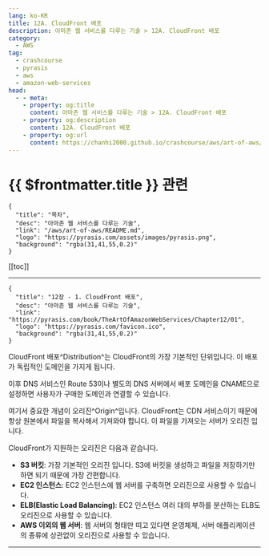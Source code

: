 ```yaml
---
lang: ko-KR
title: 12A. CloudFront 배포
description: 아마존 웹 서비스를 다루는 기술 > 12A. CloudFront 배포
category:
  - AWS
tag: 
  - crashcourse
  - pyrasis
  - aws 
  - amazon-web-services
head:
  - - meta:
    - property: og:title
      content: 아마존 웹 서비스를 다루는 기술 > 12A. CloudFront 배포
    - property: og:description
      content: 12A. CloudFront 배포
    - property: og:url
      content: https://chanhi2000.github.io/crashcourse/aws/art-of-aws/12A.html
---
```


# {{ $frontmatter.title }} 관련

```component VPCard
{
  "title": "목차",
  "desc": "아마존 웹 서비스를 다루는 기술",
  "link": "/aws/art-of-aws/README.md",
  "logo": "https://pyrasis.com/assets/images/pyrasis.png",
  "background": "rgba(31,41,55,0.2)"
}
```

[[toc]]

---

```component VPCard
{
  "title": "12장 - 1. CloudFront 배포",
  "desc": "아마존 웹 서비스를 다루는 기술",
  "link": "https://pyrasis.com/book/TheArtOfAmazonWebServices/Chapter12/01",
  "logo": "https://pyrasis.com/favicon.ico",
  "background": "rgba(31,41,55,0.2)"
}
```
CloudFront 배포^Distribution^는 CloudFront의 가장 기본적인 단위입니다. 이 배포가 독립적인 도메인을 가지게 됩니다.

이후 DNS 서비스인 Route 53이나 별도의 DNS 서버에서 배포 도메인을 CNAME으로 설정하면 사용자가 구매한 도메인과 연결할 수 있습니다.

여기서 중요한 개념이 오리진^Origin^입니다. CloudFront는 CDN 서비스이기 때문에 항상 원본에서 파일을 복사해서 가져와야 합니다. 이 파일을 가져오는 서버가 오리진 입니다.

CloudFront가 지원하는 오리진은 다음과 같습니다.

- **S3 버킷**: 가장 기본적인 오리진 입니다. S3에 버킷을 생성하고 파일을 저장하기만 하면 되기 때문에 가장 간편합니다.
- **EC2 인스턴스**: EC2 인스턴스에 웹 서버를 구축하면 오리진으로 사용할 수 있습니다.
- **ELB(Elastic Load Balancing)**: EC2 인스턴스 여러 대의 부하를 분산하는 ELB도 오리진으로 사용할 수 있습니다.
- **AWS 이외의 웹 서버**: 웹 서버의 형태만 띠고 있다면 운영체제, 서버 애플리케이션의 종류에 상관없이 오리진으로 사용할 수 있습니다.

---

<TagLinks />